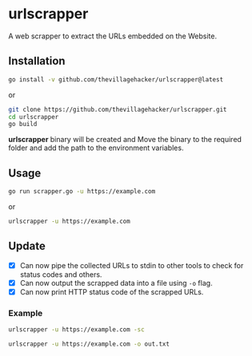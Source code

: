 # urlscrapper
A web scrapper to extract the URLs embedded on the Website.

## Installation

```sh
go install -v github.com/thevillagehacker/urlscrapper@latest
```

or
              
```sh
git clone https://github.com/thevillagehacker/urlscrapper.git
cd urlscrapper
go build
```

**urlscrapper** binary will be created and Move the binary to the required folder and add the path to the environment variables.

## Usage
```sh
go run scrapper.go -u https://example.com
```

or

```sh
urlscrapper -u https://example.com
```

## Update
- [x] Can now pipe the collected URLs to stdin to other tools to check for status codes and others.
- [X] Can now output the scrapped data into a file using `-o` flag.
- [X] Can now print HTTP status code of the scrapped URLs.

### Example
```sh
urlscrapper -u https://example.com -sc
```

```sh
urlscrapper -u https://example.com -o out.txt
```